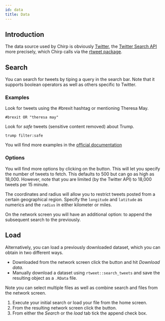 ```yaml
---
id: data
title: Data
---
```


## Introduction

The data source used by Chirp is obviously [Twitter](https://twitter.com), the [Twitter Search API](https://developer.twitter.com/en/docs/tweets/search/api-reference/get-search-tweets.html) more precisely, which Chirp calls via the [rtweet package](https://rtweet.info/).

## Search

You can search for tweets by tiping a query in the search bar. Note that it supports boolean operators as well as others specific to Twitter.

### Examples

Look for tweets using the #brexit hashtag or mentioning Theresa May.

```text
#brexit OR "theresa may"
```

Look for _safe_ tweets (sensitive content removed) about Trump. 

```text
trump filter:safe
```

You will find more examples in the [official documentation](https://developer.twitter.com/en/docs/tweets/search/guides/standard-operators.html)

### Options

You will find more options by clicking on the <i class="fas fa-plus"></i> button. This will let you specify the number of tweets to fetch. This defaults to 500 but can go as high as 18,000. However, note that you are limited (by the Twitter API) to 18,000 tweets per 15 minute. 

The coordinates and radius will allow you to restrict tweets posted from a certain geographical region. Specify the `longitude` and `latitude` as numerics and the `radius` in either kilometer or miles.

On the network screen you will have an additional option: to append the subsequent search to the previously.

## Load

Alternatively, you can load a previously downloaded dataset, which you can obtain in two different ways.

- Downloaded from the network screen click the <i class="fas fa-pencil-ruler"></i> button and hit _Download data_.
- Manually download a dataset using `rtweet::search_tweets` and save the resulting object as a `.RData` file.

Note you can select multiple files as well as combine search and files from the network screen. 

1. Execute your initial search or load your file from the home screen.
2. From the resulting network screen click the <i class="fas fa-database"></i> button.
3. From either the _Search_ or the _load_ tab tick the append check box.
